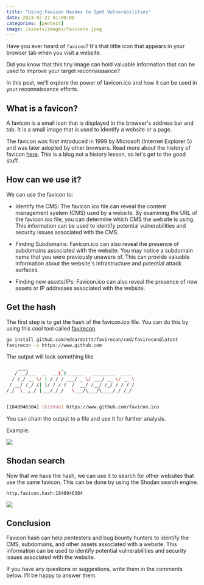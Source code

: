 ```yaml
---
title: "Using Favicon Hashes to Spot Vulnerabilities"
date: 2023-02-21 01:00:00
categories: [pentest]
image: /assets/images/favicons.jpeg
---
```


Have you ever heard of `favicon`? It's that little icon that appears in your browser tab when you visit a website.

Did you know that this tiny image can hold valuable information that can be used to improve your target reconnaissance?

In this post, we'll explore the power of favicon.ico and how it can be used in your reconnaissance efforts.

## What is a favicon?

A favicon is a small icon that is displayed in the browser's address bar and tab. It is a small image that is used to identify a website or a page.

The favicon was first introduced in 1999 by Microsoft (Internet Explorer 5) and was later adopted by other browsers. Read more about the history of favicon [here](https://en.wikipedia.org/wiki/Favicon). This is a blog not a history lesson, so let's get to the good stuff.

## How can we use it?

We can use the favicon to:

- Identify the CMS: The favicon.ico file can reveal the content management system (CMS) used by a website. By examining the URL of the favicon.ico file, you can determine which CMS the website is using. This information can be used to identify potential vulnerabilities and security issues associated with the CMS.

- Finding Subdomains: Favicon.ico can also reveal the presence of subdomains associated with the website. You may notice a subdomain name that you were previously unaware of. This can provide valuable information about the website's infrastructure and potential attack surfaces.

- Finding new assets/IPs: Favicon.ico can also reveal the presence of new assets or IP addresses associated with the website.

## Get the hash

The first step is to get the hash of the favicon.ico file. You can do this by using this cool tool called [favirecon](https://github.com/edoardottt/favirecon)

```bash
go install github.com/edoardottt/favirecon/cmd/favirecon@latest
favirecon -u https://www.github.com
```

The output will look something like

```bash
    ____            _
   / __/___  __  __(_)_______  _________  ____
  / /_/ __ \/ | / / / ___/ _ \/ ___/ __ \/ __ \
 / __/ /_/ /| |/ / / /  /  __/ /__/ /_/ / / / /
/_/  \__,_/ |___/_/_/   \___/\___/\____/_/ /_/


[1848946384] [GitHub] https://www.github.com/favicon.ico
```

You can chain the output to a file and use it for further analysis.

Example:

![](https://i.imgur.com/VbTeHv1.png)

## Shodan search

Now that we have the hash, we can use it to search for other websites that use the same favicon. This can be done by using the Shodan search engine.

```
http.favicon.hash:1848946384
```

![](https://i.imgur.com/BK6pWo6.png)

## Conclusion

Favicon hash can help pentesters and bug bounty hunters to identify the CMS, subdomains, and other assets associated with a website. This information can be used to identify potential vulnerabilities and security issues associated with the website.

If you have any questions or suggestions, write them in the comments below. I'll be happy to answer them.
